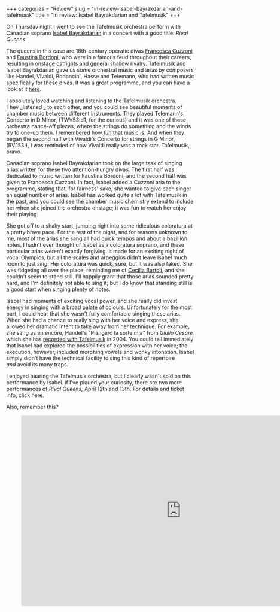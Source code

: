 +++
categories = "Review"
slug = "in-review-isabel-bayrakdarian-and-tafelmusik"
title = "In review: Isabel Bayrakdarian and Tafelmusik"
+++

On Thursday night I went to see the Tafelmusik orchestra perform with Canadian soprano [Isabel Bayrakdarian](http://bayrakdarian.com/) in a concert with a good title: _Rival Queens_.

The queens in this case are 18th-century operatic divas [Francesca Cuzzoni](http://en.wikipedia.org/wiki/Francesca_Cuzzoni) and [Faustina Bordoni](http://en.wikipedia.org/wiki/Faustina_Bordoni), who were in a famous feud throughout their careers, resulting in [onstage catfights and general shallow rivalry](http://www.independent.co.uk/arts-entertainment/music/features/whine-women-and-song-the-bitter-rivalry-of-handels-divas-816644.html). Tafelmusik and Isabel Bayrakdarian gave us some orchestral music and arias by composers like Handel, Vivaldi, Bononcini, Hasse and Telemann, who had written music specifically for these divas. It was a great programme, and you can have a look at it [here](http://www.tafelmusik.org/concert-calendar/concert/rival-queens-isabel-bayrakdarian).

I absolutely loved watching and listening to the Tafelmusik orchestra. They _listened _ to each other, and you could see beautiful moments of chamber music between different instruments. They played Telemann's Concerto in D Minor, (TWV53:d1, for the curious) and it was one of those orchestra dance-off pieces, where the strings do something and the winds try to one-up them. I remembered how _fun_ that music is. And when they began the second half with Vivaldi's Concerto for strings in G Minor, (RV.153!), I was reminded of how Vivaldi really was a rock star. Tafelmusik, bravo.

Canadian soprano Isabel Bayrakdarian took on the large task of singing arias written for these two attention-hungry divas. The first half was dedicated to music written for Faustina Bordoni, and the second half was given to Francesca Cuzzoni. In fact, Isabel added a Cuzzoni aria to the programme, stating that, for fairness' sake, she wanted to give each singer an equal number of arias. Isabel has worked quite a lot with Tafelmusik in the past, and you could see the chamber music chemistry extend to include her when she joined the orchestra onstage; it was fun to watch her enjoy their playing.

She got off to a shaky start, jumping right into some ridiculous coloratura at a pretty brave pace. For the rest of the night, and for reasons unknown to me, most of the arias she sang all had quick tempos and about a bazillion notes. I hadn't ever thought of Isabel as a coloratura soprano, and these particular arias weren't exactly forgiving. It made for an exciting night of vocal Olympics, but all the scales and arpeggios didn't leave Isabel much room to just _sing_. Her coloratura was quick, sure, but it was also faked. She was fidgeting all over the place, reminding me of [Cecilia Bartoli](https://www.youtube.com/watch?v=rISjBGOtHhs), and she couldn't seem to stand still. I'll happily grant that those arias sounded pretty hard, and I'm definitely not able to sing it; but I do know that standing still is a good start when singing plenty of notes.

Isabel had moments of exciting vocal power, and she really did invest energy in singing with a broad palate of colours. Unfortunately for the most part, I could hear that she wasn't fully comfortable singing these arias. When she had a chance to really sing with her voice and express, she allowed her dramatic intent to take away from her technique. For example, she sang as an encore, Handel's "Piangerò la sorte mia" from _Giulio Cesare,_ which she has [recorded with Tafelmusik](http://www.amazon.com/Isabel-Bayrakdarian-Cleopatra-George-Frideric/dp/B000641ZEK) in 2004\. You could tell immediately that Isabel had explored the possibilities of expression with her voice; the execution, however, included morphing vowels and wonky intonation. Isabel simply didn't have the technical facility to sing this kind of repertoire _and_ avoid its many traps.

I enjoyed hearing the Tafelmusik orchestra, but I clearly wasn't sold on this performance by Isabel. if I've piqued your curiosity, there are two more performances of _Rival Queens,_ April 12th and 13th. For details and ticket info, click here.

Also, remember this?

<figure data-type="video">
<iframe width="854" height="510" src="https://www.youtube.com/embed/rISjBGOtHhs" frameborder="0" allowfullscreen></iframe>
</figure>
